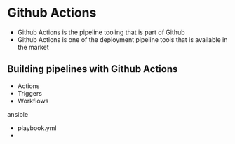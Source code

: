 # Github Actions
- Github Actions is the pipeline tooling that is part of Github
- Github Actions is one of the deployment pipeline tools that is available in the market
## Building pipelines with Github Actions
- Actions
- Triggers
- Workflows


ansible
- playbook.yml
- 

